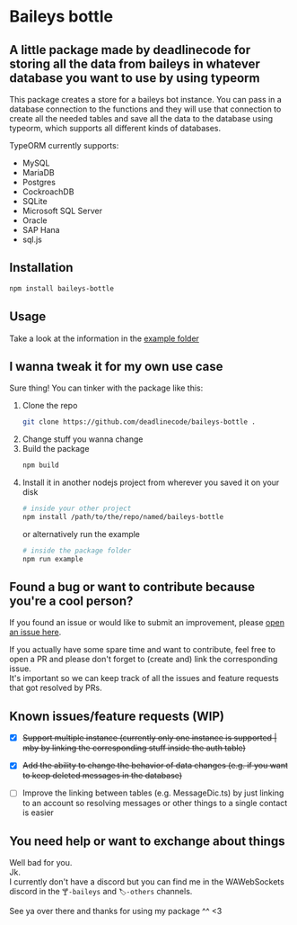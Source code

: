 # Baileys bottle

## A little package made by deadlinecode for storing all the data from baileys in whatever database you want to use by using typeorm

This package creates a store for a baileys bot instance. You can pass in a database connection to the functions and they will use that connection to create all the needed tables and save all the data to the database using typeorm, which supports all different kinds of databases.

TypeORM currently supports:

- MySQL
- MariaDB
- Postgres
- CockroachDB
- SQLite
- Microsoft SQL Server
- Oracle
- SAP Hana
- sql.js

## Installation

```bash
npm install baileys-bottle
```

## Usage

Take a look at the information in the [example folder](https://github.com/deadlinecode/baileys-bottle/blob/master/src/example/)

## I wanna tweak it for my own use case

Sure thing! You can tinker with the package like this:

1. Clone the repo
   ```bash
   git clone https://github.com/deadlinecode/baileys-bottle .
   ```
2. Change stuff you wanna change
3. Build the package
   ```bash
   npm build
   ```
4. Install it in another nodejs project from wherever you saved it on your disk
   ```bash
   # inside your other project
   npm install /path/to/the/repo/named/baileys-bottle
   ```
   or alternatively run the example
   ```bash
   # inside the package folder
   npm run example
   ```

## Found a bug or want to contribute because you're a cool person?

If you found an issue or would like to submit an improvement, please [open an issue here](https://github.com/deadlinecode/baileys-bottle/issues/new/choose).

If you actually have some spare time and want to contribute, feel free to open a PR and please don't forget to (create and) link the corresponding issue. <br/>
It's important so we can keep track of all the issues and feature requests that got resolved by PRs.

## Known issues/feature requests (WIP)

- [x] ~~Support multiple instance (currently only one instance is supported | mby by linking the corresponding stuff inside the auth table)~~

- [x] ~~Add the ability to change the behavior of data changes (e.g. if you want to keep deleted messages in the database)~~

- [ ] Improve the linking between tables (e.g. MessageDic.ts) by just linking to an account so resolving messages or other things to a single contact is easier

## You need help or want to exchange about things

Well bad for you.<br/>
Jk. <br/>
I currently don't have a discord but you can find me in the WAWebSockets discord in the `🍸-baileys` and `🏷️-others` channels.

See ya over there and thanks for using my package ^^ <3
